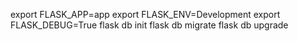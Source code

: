 export FLASK_APP=app
export FLASK_ENV=Development
export FLASK_DEBUG=True
flask db init
flask db migrate
flask db upgrade